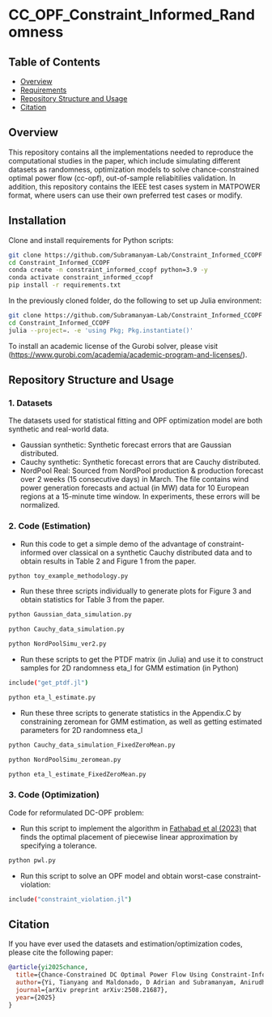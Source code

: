 # CC_OPF_Constraint_Informed_Randomness

## Table of Contents
- [Overview](#overview)
- [Requirements](#requirements)
- [Repository Structure and Usage](#repository-structure-and-usage)
- [Citation](#citation)

## Overview

This repository contains all the implementations needed to reproduce the computational studies in the paper, which include simulating different datasets as randomness, optimization models to solve chance-constrained optimal power flow (cc-opf), out-of-sample reliabitilies validation. In addition, this repository contains the IEEE test cases system in MATPOWER format, where users can use their own preferred test cases or modify.

## Installation

Clone and install requirements for Python scripts:

```bash
git clone https://github.com/Subramanyam-Lab/Constraint_Informed_CCOPF
cd Constraint_Informed_CCOPF
conda create -n constraint_informed_ccopf python=3.9 -y
conda activate constraint_informed_ccopf
pip install -r requirements.txt
```

In the previously cloned folder, do the following to set up Julia environment:
```bash
git clone https://github.com/Subramanyam-Lab/Constraint_Informed_CCOPF
cd Constraint_Informed_CCOPF
julia --project=. -e 'using Pkg; Pkg.instantiate()'
```

To install an academic license of the Gurobi solver, please visit (https://www.gurobi.com/academia/academic-program-and-licenses/).

## Repository Structure and Usage

### 1. Datasets

The datasets used for statistical fitting and OPF optimization model are both synthetic and real-world data.
- Gaussian synthetic: Synthetic forecast errors that are Gaussian distributed.  
- Cauchy synthetic: Synthetic forecast errors that are Cauchy distributed.
- NordPool Real: Sourced from NordPool production & production forecast over 2 weeks (15 consecutive days) in March. The file contains wind power generation forecasts and actual (in MW) data for 10 European regions at a 15-minute time window. In experiments, these errors will be normalized. 

### 2. Code (Estimation)
- Run this code to get a simple demo of the advantage of constraint-informed over classical on a synthetic Cauchy distributed data and to obtain results in Table 2 and Figure 1 from the paper.
```bash
python toy_example_methodology.py 
```

- Run these three scripts individually to generate plots for Figure 3 and obtain statistics for Table 3 from the paper.
```bash
python Gaussian_data_simulation.py
```
```bash
python Cauchy_data_simulation.py
```
```bash
python NordPoolSimu_ver2.py
```

- Run these scripts to get the PTDF matrix (in Julia) and use it to construct samples for 2D randomness eta_l for GMM estimation (in Python)
```bash
include("get_ptdf.jl")
```
```bash
python eta_l_estimate.py
```

- Run these three scripts to generate statistics in the Appendix.C by constraining zeromean for GMM estimation, as well as getting estimated parameters for 2D randomness eta_l
```bash
python Cauchy_data_simulation_FixedZeroMean.py
```
```bash
python NordPoolSimu_zeromean.py
```
```bash
python eta_l_estimate_FixedZeroMean.py
```

### 3. Code (Optimization)
Code for reformulated DC-OPF problem: 
- Run this script to implement the algorithm in [Fathabad et al (2023)](https://www.sciencedirect.com/science/article/pii/S0377221722004957) that finds the optimal placement of piecewise linear approximation by specifying a tolerance.
```bash
python pwl.py
```  
- Run this script to solve an OPF model and obtain worst-case constraint-violation:
```bash
include("constraint_violation.jl")
``` 


## Citation
If you have ever used the datasets and estimation/optimization codes, please cite the following paper: 
```bibtex
@article{yi2025chance,
  title={Chance-Constrained DC Optimal Power Flow Using Constraint-Informed Statistical Estimation},
  author={Yi, Tianyang and Maldonado, D Adrian and Subramanyam, Anirudh},
  journal={arXiv preprint arXiv:2508.21687},
  year={2025}
}
